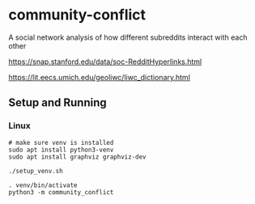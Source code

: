# community-conflict
A social network analysis of how different subreddits interact with each other

https://snap.stanford.edu/data/soc-RedditHyperlinks.html

https://lit.eecs.umich.edu/geoliwc/liwc_dictionary.html

## Setup and Running

### Linux

```shell
# make sure venv is installed
sudo apt install python3-venv
sudo apt install graphviz graphviz-dev

./setup_venv.sh

. venv/bin/activate
python3 -m community_conflict
```
